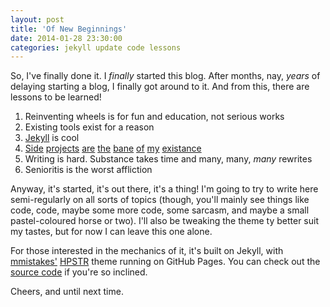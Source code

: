 ```yaml
---
layout: post
title: 'Of New Beginnings'
date: 2014-01-28 23:30:00
categories: jekyll update code lessons
---
```


So, I've finally done it. I _finally_ started this blog. After months, nay, _years_ of delaying starting a blog,
I finally got around to it. And from this, there are lessons to be learned!

1. Reinventing wheels is for fun and education, not serious works
2. Existing tools exist for a reason
3. [Jekyll][jekyll] is cool
4. [Side][masterdex] [projects][faye] [are][eqbeats-android] [the][codeweaver] [bane][tyrian-explorer-chrome] [of][mlfw] [my][project-euler] [existance][pony-express]
5. Writing is hard. Substance takes time and many, many, _many_ rewrites
6. Senioritis is the worst affliction

Anyway, it's started, it's out there, it's a thing! I'm going to try to write here semi-regularly on all sorts of topics (though, you'll
mainly see things like code, code, maybe some more code, some sarcasm, and maybe a small pastel-coloured horse or two). I'll also be tweaking the theme ty better suit my tastes, but for now I can leave this one alone.

For those interested in the mechanics of it, it's built on Jekyll, with [mmistakes'][mmistake] [HPSTR][hpstr] theme running on GitHub Pages. You can check out the [source code][source] if you're so inclined.

Cheers, and until next time.

[jekyll]: http://jekyllrb.com
[masterdex]: https://github.com/berwyn/masterdex
[faye]: https://github.com/berwyn/faye.java
[eqbeats-android]: https://github.com/berwyn/eqbeats-android
[codeweaver]: https://github.com/berwyn/codeweaver
[tyrian-explorer-chrome]: https://github.com/berwyn/tyrian-explorer-chrome
[mlfw]: https://github.com/berwyn/mylittlefacewhen-chrome
[project-euler]: https://github.com/berwyn/project-euler
[pony-express]: https://github.com/berwyn/PonyExpress
[mmistake]: https://github.com/mmistakes
[hpstr]: https://github.com/mmistake/hpstr-jekyll-theme
[source]: https://github.com/berwyn/berwyn.github.io
